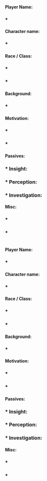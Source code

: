 <style>
  .phb{
    width : 210mm;
    height : 296.8mm;
  }
</style>



#### Player Name:
### *

#### Character name:
### *

#### Race / Class:
### *
### *

#### Background:
### *

#### Motivation:
### *
### *

#### Passives:
### * Insight:
### * Perception:
### * Investigation:

#### Misc:
### *
### *

```
```

#### Player Name:
### *

#### Character name:
### *

#### Race / Class:
### *
### *

#### Background:
### *

#### Motivation:
### *
### *

#### Passives:
### * Insight:
### * Perception:
### * Investigation:

#### Misc:
### *
### *

